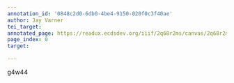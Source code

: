 ```yaml
---
annotation_id: '0848c2d0-6db0-4be4-9150-020f0c3f40ae'
author: Jay Varner
tei_target: 
annotated_page: https://readux.ecdsdev.org/iiif/2q68r2ms/canvas/2q68r2ms_0001.jpg
page_index: 0
target: 

---
```

<p>g4w44</p>